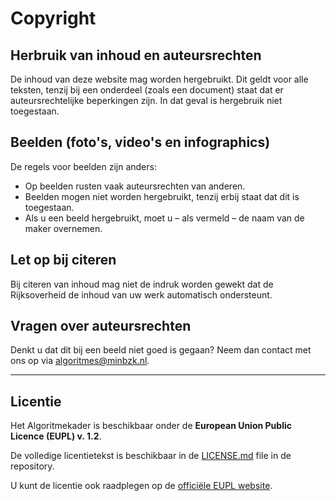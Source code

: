 # Copyright

## Herbruik van inhoud en auteursrechten

De inhoud van deze website mag worden hergebruikt. Dit geldt voor alle teksten, tenzij bij een onderdeel (zoals een document) staat dat er auteursrechtelijke beperkingen zijn. In dat geval is hergebruik niet toegestaan.

## Beelden (foto's, video's en infographics)

De regels voor beelden zijn anders:

- Op beelden rusten vaak auteursrechten van anderen.
- Beelden mogen niet worden hergebruikt, tenzij erbij staat dat dit is toegestaan.
- Als u een beeld hergebruikt, moet u – als vermeld – de naam van de maker overnemen.

## Let op bij citeren

Bij citeren van inhoud mag niet de indruk worden gewekt dat de Rijksoverheid de inhoud van uw werk automatisch ondersteunt.

## Vragen over auteursrechten

Denkt u dat dit bij een beeld niet goed is gegaan? Neem dan contact met ons op via [algoritmes@minbzk.nl](mailto:algoritmes@minbzk.nl).

---

## Licentie

Het Algoritmekader is beschikbaar onder de **European Union Public Licence (EUPL) v. 1.2**.

De volledige licentietekst is beschikbaar in de [LICENSE.md](https://github.com/MinBZK/Algoritmekader/blob/main/LICENSE.md) file in de repository.

U kunt de licentie ook raadplegen op de [officiële EUPL website](https://joinup.ec.europa.eu/collection/eupl/eupl-text-eupl-12).
